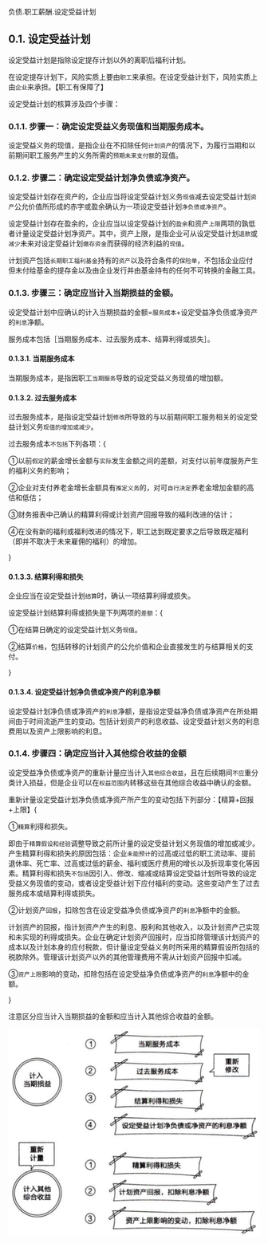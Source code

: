 负债.职工薪酬.设定受益计划

## 0.1. 设定受益计划

设定受益计划是指除设定提存计划以外的离职后福利计划。

在设定提存计划下，风险实质上要由`职工`来承担。在设定受益计划下，风险实质上由`企业`来承担。【职工有保障了】

设定受益计划的核算涉及四个步骤：

### 0.1.1. 步骤一：确定设定受益义务现值和当期服务成本。

设定受益义务的现值，是指企业在不扣除任何`计划资产`的情况下，为履行当期和以前期间职工服务产生的义务所需的`预期未来支付额`的现值。

### 0.1.2. 步骤二：确定设定受益计划净负债或净资产。

设定受益计划存在资产的，企业应当将设定受益计划义务`现值`减去设定受益计划`资产`公允价值所形成的赤字或盈余确认为一项设定受益计划`净负债或净资产`。

设定受益计划存在盈余的，企业应当以设定受益计划的`盈余`和资产`上限`两项的孰低者计量设定受益计划净资产。其中，资产上限，是指企业可从设定受益计划`退款`或`减少`未来对设定受益计划`缴存资金`而获得的经济利益的`现值`。

计划资产包括`长期职工福利基金`持有的`资产`以及符合条件的`保险单`，不包括企业应付但未付给基金的提存金以及由企业发行并由基金持有的任何不可转换的金融工具。

### 0.1.3. 步骤三：确定应当计入当期损益的金额。

设定受益计划中应确认的计入当期损益的金额=`服务成本`+设定受益净负债或净资产的`利息`净额。

服务成本包括［当期服务成本、过去服务成本、结算利得或损失］。

#### 0.1.3.1. 当期服务成本

当期服务成本，是指因职工`当期服务`导致的设定受益义务现值的增加额。

#### 0.1.3.2. 过去服务成本

过去服务成本，是指设定受益计划`修改`所导致的与以前期间职工服务相关的设定受益计划义务`现值的增加或减少`。

过去服务成本`不包括`下列各项：{

①以前`假定`的薪金增长金额与`实际`发生金额之间的差额，对支付以前年度服务产生的福利义务的影响；

②企业对支付养老金增长金额具有`推定义务`的，对可`自行决定`养老金增加金额的高估和低估；

③财务报表中己确认的精算利得或计划资产回报导致的福利改进的估计；

④在没有新的福利或福利改进的情况下，职工达到既定要求之后导致既定福利（即并不取决于未来雇佣的福利）的增加。

}

#### 0.1.3.3. 结算利得和损失

企业应当在设定受益计划`结算`时，确认一项结算利得或损失。

设定受益计划结算利得或损失是下列两项的`差额`：{

①在结算日确定的设定受益计划义务`现值`。

②结算`价格`，包括转移的计划资产的公允价值和企业直接发生的与结算相关的支付。

}

#### 0.1.3.4. 设定受益计划净负债或净资产的利息净额

设定受益计划净负债或净资产的`利息`净额，是指设定受益净负债或净资产在所处期间由于时间流逝产生的变动。包括计划资产的利息收益、设定受益计划义务的利息费用以及资产上限影响的利息。

### 0.1.4. 步骤四：确定应当计入其他综合收益的金额

设定受益净负债或净资产的重新计量应当计入`其他综合收益`，且在后续期间`不应`重分类计入损益，但是企业可以在`权益范围`内转移这些在其他综合收益中确认的金额。

重新计量设定受益计划净负债或净资产所产生的变动包括下列部分：【精算+回报+上限】{

①`精算`利得和损失。

即由于`精算假设和经验`调整导致之前所计量的设定受益计划义务现值的增加或减少。产生精算利得和损失的原因包括：企业`未能预计`的过高或过低的职工流动率、提前退休率、死亡率、过高或过低的薪金、福利或医疗费用的增长以及折现率变化等因素。精算利得和损失`不包括`因引入、修改、缩减或结算设定受益计划所导致的设定受益义务现值的变动，或者设定受益计划下应付福利的变动。这些变动产生了过去服务成本或结算利得或损失。

②计划资产`回报`，扣除包含在设定受益净负债或净资产的`利息`净额中的金额。

计划资产的回报，指计划资产产生的利息、股利和其他收入，以及计划资产己实现和未实现的利得或损失。企业在确定计划资产回报时，应当扣除管理该计划资产的成本以及计划本身的应付税款，但计量设定受益义务时所采用的精算假设所包括的税款除外。管理该计划资产以外的其他管理费用不需从计划资产回报中扣减。

③`资产上限`影响的变动，扣除包括在设定受益净负债或净资产的`利息`净额中的金额。

}

注意区分应当计入当期损益的金额和应当计入其他综合收益的金额。

![](media/c58105145ab2f0733dfe15e00b67bf91.png)
